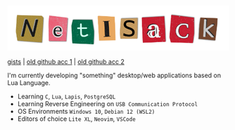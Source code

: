 ![NETiSACK Logo](logo.png)

[gists](https://gist.github.com/NETiSACK) | [old github acc 1](https://github.com/fault2004) | [old github acc 2](https://github.com/landonMF4)

I'm currently developing "something" desktop/web applications based on Lua Language.

- Learning `C`, `Lua`, `Lapis`, `PostgreSQL`
- Learning Reverse Engineering on `USB Communication Protocol`
- OS Environments `Windows 10`, `Debian 12 (WSL2)`
- Editors of choice `Lite XL`, `Neovim`, `VSCode`
